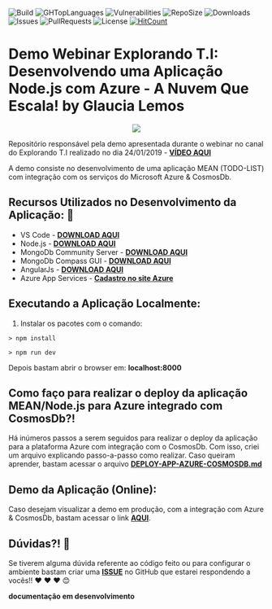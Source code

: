 ![Build](https://img.shields.io/travis/glaucia86/demo-explorando-ti-webinar/master.svg)
![GHTopLanguages](https://img.shields.io/github/languages/top/glaucia86/demo-explorando-ti-webinar.svg?colorB=gree)
![Vulnerabilities](https://img.shields.io/snyk/vulnerabilities/github/glaucia86/demo-explorando-ti-webinar.svg)
![RepoSize](https://img.shields.io/github/repo-size/glaucia86/demo-explorando-ti-webinar.svg?colorB=gree)
![Downloads](https://img.shields.io/github/downloads/glaucia86/demo-explorando-ti-webinar/total.svg)
![Issues](https://img.shields.io/github/issues/glaucia86/demo-explorando-ti-webinar.svg)
![PullRequests](https://img.shields.io/github/issues-pr/glaucia86/demo-explorando-ti-webinar.svg)
![License](https://img.shields.io/github/license/glaucia86/demo-explorando-ti-webinar.svg?colorB=gree)
[![HitCount](http://hits.dwyl.io/glaucia86/demo-explorando-ti-webinar.svg)](http://hits.dwyl.io/glaucia86/demo-explorando-ti-webinar)

# Demo Webinar Explorando T.I: Desenvolvendo uma Aplicação Node.js com Azure - A Nuvem Que Escala! by Glaucia Lemos

<p align="center">
  <img src="https://i.imgsafe.org/79/796a3eb478.png"/>  
</p>

Repositório responsável pela demo apresentada durante o webinar no canal do Explorando T.I realizado no dia 24/01/2019 - **[VÍDEO AQUI](https://www.youtube.com/watch?v=GminGcR4rOU)**

A demo consiste no desenvolvimento de uma aplicação MEAN (TODO-LIST) com integração com os serviços do Microsoft Azure & CosmosDb.

## Recursos Utilizados no Desenvolvimento da Aplicação: :rocket:

* VS Code - **[DOWNLOAD AQUI](https://code.visualstudio.com/?WT.mc_id=javascript-0000-gllemos)**
* Node.js - **[DOWNLOAD AQUI](https://nodejs.org/en/)**
* MongoDb Community Server - **[DOWNLOAD AQUI](https://www.mongodb.com/download-center/community)**
* MongoDb Compass GUI - **[DOWNLOAD AQUI](https://www.mongodb.com/download-center/compass)**
* AngularJs - **[DOWNLOAD AQUI](https://angularjs.org/)**
* Azure App Services - **[Cadastro no site Azure](https://azure.microsoft.com/?WT.mc_id=javascript-0000-gllemos)**

## Executando a Aplicação Localmente:

1) Instalar os pacotes com o comando:

```
> npm install
```

```
> npm run dev
```

Depois bastam abrir o browser em: **localhost:8000**

## Como faço para realizar o deploy da aplicação MEAN/Node.js para Azure integrado com CosmosDb?!

Há inúmeros passos a serem seguidos para realizar o deploy da aplicação para a plataforma Azure com integração com o CosmosDb. Com isso, criei um arquivo explicando passo-a-passo como realizar.
Caso queiram aprender, bastam acessar o arquivo **[DEPLOY-APP-AZURE-COSMOSDB.md](DEPLOY-APP-AZURE-COSMOSDB.md)**

## Demo da Aplicação (Online):

Caso desejam visualizar a demo em produção, com a integração com Azure & CosmosDb, bastam acessar o link **[AQUI](https://mean-todo-list-explorandoti.azurewebsites.net/)**.


## Dúvidas?! :triangular_flag_on_post:

Se tiverem alguma dúvida referente ao código feito ou para configurar o ambiente bastam criar uma **[ISSUE](https://github.com/glaucia86/demo-explorando-ti-webinar/issues)** no GitHub que estarei respondendo a vocês!! :heart: :heart: :heart: :blush:

**documentação em desenvolvimento**
